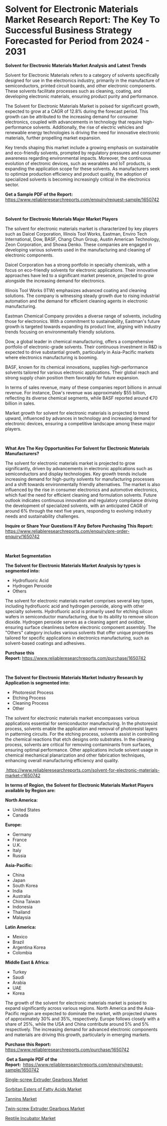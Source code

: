 <p><h1>Solvent for Electronic Materials Market Research Report: The Key To Successful Business Strategy Forecasted for Period from 2024 - 2031</h1></p><p><strong>Solvent for Electronic Materials Market Analysis and Latest Trends</strong></p>
<p><p>Solvent for Electronic Materials refers to a category of solvents specifically designed for use in the electronics industry, primarily in the manufacture of semiconductors, printed circuit boards, and other electronic components. These solvents facilitate processes such as cleaning, coating, and developing electronic materials, ensuring product purity and performance.</p><p>The Solvent for Electronic Materials Market is poised for significant growth, expected to grow at a CAGR of 12.8% during the forecast period. This growth can be attributed to the increasing demand for consumer electronics, coupled with advancements in technology that require high-performance solvents. Additionally, the rise of electric vehicles and renewable energy technologies is driving the need for innovative electronic materials, further propelling market expansion.</p><p>Key trends shaping this market include a growing emphasis on sustainable and eco-friendly solvents, prompted by regulatory pressures and consumer awareness regarding environmental impacts. Moreover, the continuous evolution of electronic devices, such as wearables and IoT products, is expanding the application scope for these solvents. As manufacturers seek to optimize production efficiency and product quality, the adoption of specialized solvents is becoming increasingly critical in the electronics sector.</p></p>
<p><strong>Get a Sample PDF of the Report:&nbsp;</strong> <a href="https://www.reliableresearchreports.com/enquiry/request-sample/1650742?utm_campaign=11&utm_medium=2&utm_source=Github&utm_content=ia&utm_term=26092024&utm_id=solvent-for-electronic-materials">https://www.reliableresearchreports.com/enquiry/request-sample/1650742</a></p>
<p>&nbsp;</p>
<p><strong>Solvent for Electronic Materials Major Market Players</strong></p>
<p><p>The solvent for electronic materials market is characterized by key players such as Daicel Corporation, Illinois Tool Works, Eastman, Enviro Tech International, Dow, BASF, Chang Chun Group, Austin American Technology, Zeon Corporation, and Showa Denko. These companies are engaged in developing various solvents used in the manufacturing and cleaning of electronic components.</p><p>Daicel Corporation has a strong portfolio in specialty chemicals, with a focus on eco-friendly solvents for electronic applications. Their innovative approaches have led to a significant market presence, projected to grow alongside the increasing demand for electronics.</p><p>Illinois Tool Works (ITW) emphasizes advanced coating and cleaning solutions. The company is witnessing steady growth due to rising industrial automation and the demand for efficient cleaning agents in electronic manufacturing.</p><p>Eastman Chemical Company provides a diverse range of solvents, including those for electronics. With a commitment to sustainability, Eastman's future growth is targeted towards expanding its product line, aligning with industry trends focusing on environmentally friendly solutions.</p><p>Dow, a global leader in chemical manufacturing, offers a comprehensive portfolio of electronic-grade solvents. Their continuous investment in R&D is expected to drive substantial growth, particularly in Asia-Pacific markets where electronics manufacturing is booming.</p><p>BASF, known for its chemical innovations, supplies high-performance solvents tailored for various electronic applications. Their global reach and strong supply chain position them favorably for future expansion.</p><p>In terms of sales revenue, many of these companies report billions in annual revenue. For instance, Dow's revenue was approximately $55 billion, reflecting its diverse chemical segments, while BASF reported around €70 billion in sales.</p><p>Market growth for solvent for electronic materials is projected to trend upward, influenced by advances in technology and increasing demand for electronic devices, ensuring a competitive landscape among these major players.</p></p>
<p>&nbsp;</p>
<p><strong>What Are The Key Opportunities For Solvent for Electronic Materials Manufacturers?</strong></p>
<p><p>The solvent for electronic materials market is projected to grow significantly, driven by advancements in electronic applications such as semiconductors and display technologies. Key growth trends include increasing demand for high-purity solvents for manufacturing processes and a shift towards environmentally friendly alternatives. The market is also influenced by the rise in consumer electronics and automotive electronics, which fuel the need for efficient cleaning and formulation solvents. Future outlook indicates continuous innovation and regulatory compliance driving the development of specialized solvents, with an anticipated CAGR of around 6% through the next five years, responding to evolving industry needs and sustainability challenges.</p></p>
<p><strong>Inquire or Share Your Questions If Any Before Purchasing This Report:</strong> <a href="https://www.reliableresearchreports.com/enquiry/pre-order-enquiry/1650742?utm_campaign=11&utm_medium=2&utm_source=Github&utm_content=ia&utm_term=26092024&utm_id=solvent-for-electronic-materials">https://www.reliableresearchreports.com/enquiry/pre-order-enquiry/1650742</a></p>
<p>&nbsp;</p>
<p><strong>Market Segmentation</strong></p>
<p><strong>The Solvent for Electronic Materials Market Analysis by types is segmented into:</strong></p>
<p><ul><li>Hydrofluoric Acid</li><li>Hydrogen Peroxide</li><li>Others</li></ul></p>
<p><p>The solvent for electronic materials market comprises several key types, including hydrofluoric acid and hydrogen peroxide, along with other specialty solvents. Hydrofluoric acid is primarily used for etching silicon wafers in semiconductor manufacturing, due to its ability to remove silicon dioxide. Hydrogen peroxide serves as a cleaning agent and oxidizer, ensuring surface cleanliness before electronic component assembly. The "Others" category includes various solvents that offer unique properties tailored for specific applications in electronics manufacturing, such as solvent-based coatings and adhesives.</p></p>
<p><strong>Purchase this Report:&nbsp;</strong><a href="https://www.reliableresearchreports.com/purchase/1650742?utm_campaign=11&utm_medium=2&utm_source=Github&utm_content=ia&utm_term=26092024&utm_id=solvent-for-electronic-materials">https://www.reliableresearchreports.com/purchase/1650742</a></p>
<p>&nbsp;</p>
<p><strong>The Solvent for Electronic Materials Market Industry Research by Application is segmented into:</strong></p>
<p><ul><li>Photoresist Process</li><li>Etching Process</li><li>Cleaning Process</li><li>Other</li></ul></p>
<p><p>The solvent for electronic materials market encompasses various applications essential for semiconductor manufacturing. In the photoresist process, solvents enable the application and removal of photoresist layers in patterning circuits. For the etching process, solvents assist in controlling the chemical reactions that etch designs onto substrates. In the cleaning process, solvents are critical for removing contaminants from surfaces, ensuring optimal performance. Other applications include solvent usage in chemical mechanical planarization and other fabrication techniques, enhancing overall manufacturing efficiency and quality.</p></p>
<p><a href="https://www.reliableresearchreports.com/solvent-for-electronic-materials-market-r1650742?utm_campaign=11&utm_medium=2&utm_source=Github&utm_content=ia&utm_term=26092024&utm_id=solvent-for-electronic-materials">&nbsp;https://www.reliableresearchreports.com/solvent-for-electronic-materials-market-r1650742</a></p>
<p><strong>In terms of Region, the Solvent for Electronic Materials Market Players available by Region are:</strong></p>
<p>
    <p> <strong> North America: </strong>
        <ul>
            <li>United States</li>
            <li>Canada</li>
        </ul>
        </p> 
    <p> <strong> Europe: </strong>
        <ul>
            <li>Germany</li>
            <li>France</li>
            <li>U.K.</li>
            <li>Italy</li>
            <li>Russia</li>
        </ul>
        </p> 
    <p> <strong> Asia-Pacific: </strong>
        <ul>
            <li>China</li>
            <li>Japan</li>
            <li>South Korea</li>
            <li>India</li>
            <li>Australia</li>
            <li>China Taiwan</li>
            <li>Indonesia</li>
            <li>Thailand</li>
            <li>Malaysia</li>
        </ul>
        </p> 
    <p> <strong> Latin America: </strong>
        <ul>
            <li>Mexico</li>
            <li>Brazil</li>
            <li>Argentina Korea</li>
            <li>Colombia</li>
        </ul>
        </p> 
    <p> <strong> Middle East & Africa: </strong>
        <ul>
            <li>Turkey</li>
            <li>Saudi</li>
            <li>Arabia</li>
            <li>UAE</li>
            <li>Korea</li>
        </ul>
    </p>
    </p>
<p><p>The growth of the solvent for electronic materials market is poised to expand significantly across various regions. North America and the Asia-Pacific region are expected to dominate the market, with projected shares of approximately 30% and 35%, respectively. Europe follows closely with a share of 25%, while the USA and China contribute around 5% and 5% respectively. The increasing demand for advanced electronic components and materials are driving this growth, particularly in emerging markets.</p></p>
<p><strong>Purchase this Report: </strong><a href="https://www.reliableresearchreports.com/purchase/1650742?utm_campaign=11&utm_medium=2&utm_source=Github&utm_content=ia&utm_term=26092024&utm_id=solvent-for-electronic-materials">https://www.reliableresearchreports.com/purchase/1650742</a></p>
<p>&nbsp;<strong>Get a Sample PDF of the Report:&nbsp;&nbsp;</strong><a href="https://www.reliableresearchreports.com/enquiry/request-sample/1650742?utm_campaign=11&utm_medium=2&utm_source=Github&utm_content=ia&utm_term=26092024&utm_id=solvent-for-electronic-materials">https://www.reliableresearchreports.com/enquiry/request-sample/1650742</a></p>
<p><strong></strong></p>
<p><p><a href="https://github.com/KamrulHadi87/Market-Research-Report-List-1/blob/main/single-screw-extruder-gearboxs-market.md?utm_campaign=11&utm_medium=2&utm_source=Github&utm_content=ia&utm_term=26092024&utm_id=solvent-for-electronic-materials">Single-screw Extruder Gearboxs Market</a></p><p><a href="https://issuu.com/reportprime-2/docs/sorbitan-esters-of-fatty-acids-mark_5174cbd976d637?utm_campaign=11&utm_medium=2&utm_source=Github&utm_content=ia&utm_term=26092024&utm_id=solvent-for-electronic-materials">Sorbitan Esters of Fatty Acids Market</a></p><p><a href="https://issuu.com/reportprime-2/docs/tannins-market-size-2030.pptx_c240dd7cb7109c?utm_campaign=11&utm_medium=2&utm_source=Github&utm_content=ia&utm_term=26092024&utm_id=solvent-for-electronic-materials">Tannins Market</a></p><p><a href="https://github.com/StackhouseBerny/Market-Research-Report-List-1/blob/main/twin-screw-extruder-gearboxs-market.md?utm_campaign=11&utm_medium=2&utm_source=Github&utm_content=ia&utm_term=26092024&utm_id=solvent-for-electronic-materials">Twin-screw Extruder Gearboxs Market</a></p><p><a href="https://www.linkedin.com/pulse/how-regions-adapting-reptile-incubator-market-global-cc9oe?trackingId=LBsc%2FAHgQqSIzizfZ2LPCw%3D%3D&utm_campaign=11&utm_medium=2&utm_source=Github&utm_content=ia&utm_term=26092024&utm_id=solvent-for-electronic-materials">Reptile Incubator Market</a></p></p>